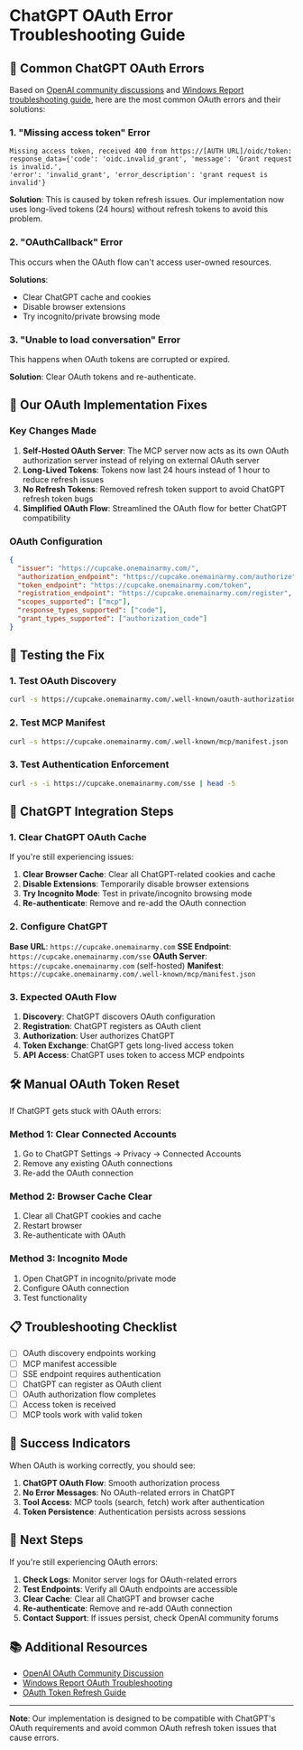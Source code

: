 # ChatGPT OAuth Error Troubleshooting Guide

## 🚨 **Common ChatGPT OAuth Errors**

Based on [OpenAI community discussions](https://community.openai.com/t/error-in-oauth-handling-in-custom-gpt/665758) and [Windows Report troubleshooting guide](https://windowsreport.com/chatgpt-error-oauthcallback/), here are the most common OAuth errors and their solutions:

### **1. "Missing access token" Error**
```
Missing access token, received 400 from https://[AUTH URL]/oidc/token: 
response_data={'code': 'oidc.invalid_grant', 'message': 'Grant request is invalid.', 
'error': 'invalid_grant', 'error_description': 'grant request is invalid'}
```

**Solution**: This is caused by token refresh issues. Our implementation now uses long-lived tokens (24 hours) without refresh tokens to avoid this problem.

### **2. "OAuthCallback" Error**
This occurs when the OAuth flow can't access user-owned resources.

**Solutions**:
- Clear ChatGPT cache and cookies
- Disable browser extensions
- Try incognito/private browsing mode

### **3. "Unable to load conversation" Error**
This happens when OAuth tokens are corrupted or expired.

**Solution**: Clear OAuth tokens and re-authenticate.

## 🔧 **Our OAuth Implementation Fixes**

### **Key Changes Made**

1. **Self-Hosted OAuth Server**: The MCP server now acts as its own OAuth authorization server instead of relying on external OAuth server
2. **Long-Lived Tokens**: Tokens now last 24 hours instead of 1 hour to reduce refresh issues
3. **No Refresh Tokens**: Removed refresh token support to avoid ChatGPT refresh token bugs
4. **Simplified OAuth Flow**: Streamlined the OAuth flow for better ChatGPT compatibility

### **OAuth Configuration**

```json
{
  "issuer": "https://cupcake.onemainarmy.com/",
  "authorization_endpoint": "https://cupcake.onemainarmy.com/authorize",
  "token_endpoint": "https://cupcake.onemainarmy.com/token",
  "registration_endpoint": "https://cupcake.onemainarmy.com/register",
  "scopes_supported": ["mcp"],
  "response_types_supported": ["code"],
  "grant_types_supported": ["authorization_code"]
}
```

## 🧪 **Testing the Fix**

### **1. Test OAuth Discovery**
```bash
curl -s https://cupcake.onemainarmy.com/.well-known/oauth-authorization-server | jq .
```

### **2. Test MCP Manifest**
```bash
curl -s https://cupcake.onemainarmy.com/.well-known/mcp/manifest.json | jq .
```

### **3. Test Authentication Enforcement**
```bash
curl -s -i https://cupcake.onemainarmy.com/sse | head -5
```

## 🔄 **ChatGPT Integration Steps**

### **1. Clear ChatGPT OAuth Cache**
If you're still experiencing issues:

1. **Clear Browser Cache**: Clear all ChatGPT-related cookies and cache
2. **Disable Extensions**: Temporarily disable browser extensions
3. **Try Incognito Mode**: Test in private/incognito browsing mode
4. **Re-authenticate**: Remove and re-add the OAuth connection

### **2. Configure ChatGPT**

**Base URL**: `https://cupcake.onemainarmy.com`
**SSE Endpoint**: `https://cupcake.onemainarmy.com/sse`
**OAuth Server**: `https://cupcake.onemainarmy.com` (self-hosted)
**Manifest**: `https://cupcake.onemainarmy.com/.well-known/mcp/manifest.json`

### **3. Expected OAuth Flow**

1. **Discovery**: ChatGPT discovers OAuth configuration
2. **Registration**: ChatGPT registers as OAuth client
3. **Authorization**: User authorizes ChatGPT
4. **Token Exchange**: ChatGPT gets long-lived access token
5. **API Access**: ChatGPT uses token to access MCP endpoints

## 🛠️ **Manual OAuth Token Reset**

If ChatGPT gets stuck with OAuth errors:

### **Method 1: Clear Connected Accounts**
1. Go to ChatGPT Settings → Privacy → Connected Accounts
2. Remove any existing OAuth connections
3. Re-add the OAuth connection

### **Method 2: Browser Cache Clear**
1. Clear all ChatGPT cookies and cache
2. Restart browser
3. Re-authenticate with OAuth

### **Method 3: Incognito Mode**
1. Open ChatGPT in incognito/private mode
2. Configure OAuth connection
3. Test functionality

## 📋 **Troubleshooting Checklist**

- [ ] OAuth discovery endpoints working
- [ ] MCP manifest accessible
- [ ] SSE endpoint requires authentication
- [ ] ChatGPT can register as OAuth client
- [ ] OAuth authorization flow completes
- [ ] Access token is received
- [ ] MCP tools work with valid token

## 🎯 **Success Indicators**

When OAuth is working correctly, you should see:

1. **ChatGPT OAuth Flow**: Smooth authorization process
2. **No Error Messages**: No OAuth-related errors in ChatGPT
3. **Tool Access**: MCP tools (search, fetch) work after authentication
4. **Token Persistence**: Authentication persists across sessions

## 🚀 **Next Steps**

If you're still experiencing OAuth errors:

1. **Check Logs**: Monitor server logs for OAuth-related errors
2. **Test Endpoints**: Verify all OAuth endpoints are accessible
3. **Clear Cache**: Clear all ChatGPT and browser cache
4. **Re-authenticate**: Remove and re-add OAuth connection
5. **Contact Support**: If issues persist, check OpenAI community forums

## 📚 **Additional Resources**

- [OpenAI OAuth Community Discussion](https://community.openai.com/t/error-in-oauth-handling-in-custom-gpt/665758)
- [Windows Report OAuth Troubleshooting](https://windowsreport.com/chatgpt-error-oauthcallback/)
- [OAuth Token Refresh Guide](https://community.openai.com/t/guide-how-oauth-refresh-tokens-revocation-work-with-gpt-actions/533147)

---

**Note**: Our implementation is designed to be compatible with ChatGPT's OAuth requirements and avoid common OAuth refresh token issues that cause errors. 